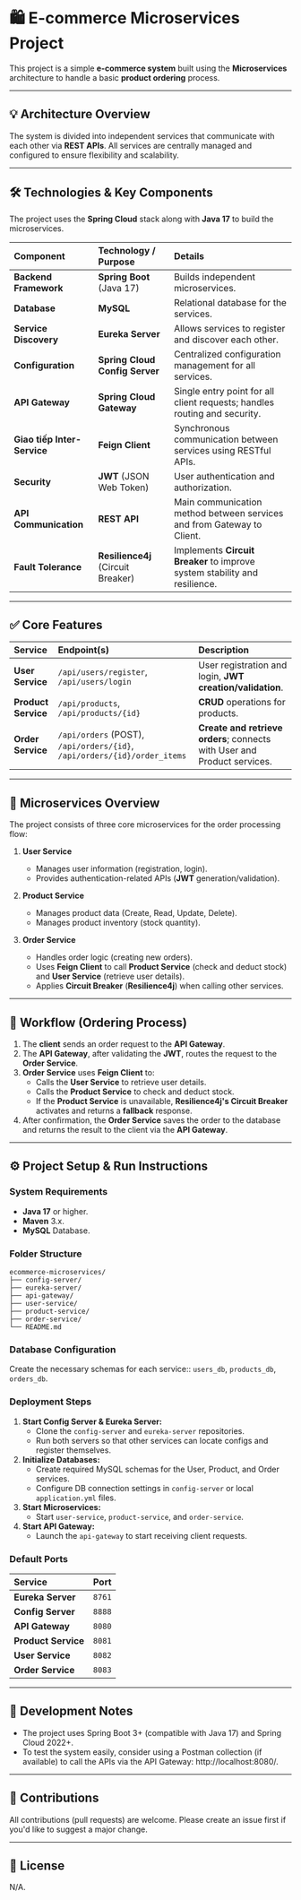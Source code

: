 # 🛍️ E-commerce Microservices Project

This project is a simple **e-commerce system** built using the **Microservices** architecture to handle a basic **product ordering** process.

---

## 💡 Architecture Overview

The system is divided into independent services that communicate with each other via **REST APIs**. All services are centrally managed and configured to ensure flexibility and scalability.

---

## 🛠️ Technologies & Key Components

The project uses the **Spring Cloud** stack along with **Java 17** to build the microservices.

| Component | Technology / Purpose | Details |
| :--- | :--- | :--- |
| **Backend Framework** | **Spring Boot** (Java 17) | Builds independent microservices. |
| **Database** | **MySQL** | Relational database for the services. |
| **Service Discovery** | **Eureka Server** | Allows services to register and discover each other. |
| **Configuration** | **Spring Cloud Config Server** | Centralized configuration management for all services. |
| **API Gateway** | **Spring Cloud Gateway** | Single entry point for all client requests; handles routing and security. |
| **Giao tiếp Inter-Service** | **Feign Client** | Synchronous communication between services using RESTful APIs. |
| **Security** | **JWT** (JSON Web Token) | User authentication and authorization. |
| **API Communication** | **REST API** | Main communication method between services and from Gateway to Client. |
| **Fault Tolerance** | **Resilience4j** (Circuit Breaker) | Implements **Circuit Breaker** to improve system stability and resilience. |

---

## ✅ Core Features

| Service | Endpoint(s) | Description |
| :--- | :--- | :--- |
| **User Service** | `/api/users/register`, `/api/users/login` | User registration and login, **JWT creation/validation**. |
| **Product Service** | `/api/products`, `/api/products/{id}` | **CRUD** operations for products. |
| **Order Service** | `/api/orders` (POST), `/api/orders/{id}`, `/api/orders/{id}/order_items` | **Create and retrieve orders**; connects with User and Product services. |

---

## 🧩 Microservices Overview

The project consists of three core microservices for the order processing flow:

1.  **User Service**
    * Manages user information (registration, login).
    * Provides authentication-related APIs (**JWT** generation/validation).

2.  **Product Service**
    * Manages product data (Create, Read, Update, Delete).
    * Manages product inventory (stock quantity).

3.  **Order Service**
    * Handles order logic (creating new orders).
    * Uses **Feign Client** to call **Product Service** (check and deduct stock) and **User Service** (retrieve user details).
    * Applies **Circuit Breaker** (**Resilience4j**) when calling other services.

---

## 🚀 Workflow (Ordering Process)

1.  The **client** sends an order request to the **API Gateway**.
2.  The **API Gateway**, after validating the **JWT**, routes the request to the **Order Service**.
3.  **Order Service** uses **Feign Client** to:
    * Calls the **User Service** to retrieve user details.
    * Calls the **Product Service** to check and deduct stock.
    * If the **Product Service** is unavailable, **Resilience4j's Circuit Breaker** activates and returns a **fallback** response.
4.  After confirmation, the **Order Service** saves the order to the database and returns the result to the client via the **API Gateway**.

---

## ⚙️ Project Setup & Run Instructions

### System Requirements

* **Java 17** or higher.
* **Maven** 3.x.
* **MySQL** Database.

### Folder Structure
```
ecommerce-microservices/ 
├── config-server/ 
├── eureka-server/ 
├── api-gateway/ 
├── user-service/ 
├── product-service/ 
├── order-service/ 
└── README.md
```
### Database Configuration
Create the necessary schemas for each service:: `users_db`, `products_db`, `orders_db`.

### Deployment Steps

1.  **Start Config Server & Eureka Server:**
    * Clone the `config-server` and `eureka-server` repositories.
    * Run both servers so that other services can locate configs and register themselves.
2.  **Initialize Databases:**
    * Create required MySQL schemas for the User, Product, and Order services.
    * Configure DB connection settings in `config-server` or local `application.yml` files.
3.  **Start Microservices:**
    * Start `user-service`, `product-service`, and `order-service`.
4.  **Start API Gateway:**
    * Launch the `api-gateway` to start receiving client requests.

### Default Ports

| Service | Port |
| :--- | :--- |
| **Eureka Server** | `8761` |
| **Config Server** | `8888` |
| **API Gateway** | `8080` |
| **Product Service** | `8081` |
| **User Service** | `8082` |
| **Order Service** | `8083` |

---

## 📌 Development Notes
* The project uses Spring Boot 3+ (compatible with Java 17) and Spring Cloud 2022+.
* To test the system easily, consider using a Postman collection (if available) to call the APIs via the API Gateway: http://localhost:8080/.
---

## 🤝 Contributions

All contributions (pull requests) are welcome. Please create an issue first if you'd like to suggest a major change.

---

## 📝 License

N/A.
